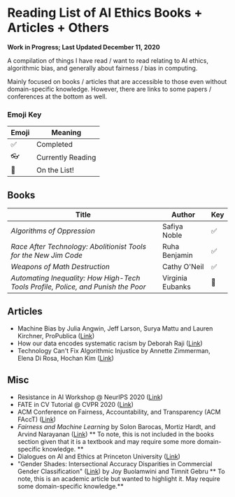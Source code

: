 # Reading List of AI Ethics Books + Articles + Others
**Work in Progress; Last Updated December 11, 2020**

A compilation of things I have read / want to read relating to AI ethics, algorithmic bias, and generally about fairness / bias in computing. 

Mainly focused on books / articles that are accessible to those even without domain-specific knowledge. However, there are links to some papers / conferences at the bottom as well. 

### Emoji Key
Emoji | Meaning
------------ | -------------
:white_check_mark: | Completed
:eyeglasses:| Currently Reading
:small_orange_diamond: | On the List! 

## Books
Title | Author | Key
------------ | ------------- | ------------- 
*Algorithms of Oppression* | Safiya Noble | :white_check_mark: 
*Race After Technology: Abolitionist Tools for the New Jim Code* | Ruha Benjamin | :white_check_mark: 
*Weapons of Math Destruction* | Cathy O'Neil | :white_check_mark: 
*Automating Inequality: How High-Tech Tools Profile, Police, and Punish the Poor* | Virginia Eubanks| :small_orange_diamond: 

## Articles
* Machine Bias by Julia Angwin, Jeff Larson, Surya Mattu and Lauren Kirchner, ProPublica ([Link](https://www.propublica.org/article/machine-bias-risk-assessments-in-criminal-sentencing))
* How our data encodes systematic racism by Deborah Raji ([Link](https://www.technologyreview.com/2020/12/10/1013617/racism-data-science-artificial-intelligence-ai-opinion/))
* Technology Can't Fix Algorithmic Injustice by Annette Zimmerman, Elena Di Rosa, Hochan Kim ([Link](http://bostonreview.net/science-nature-politics/annette-zimmermann-elena-di-rosa-hochan-kim-technology-cant-fix-algorithmic))


## Misc
* Resistance in AI Workshop @ NeurIPS 2020 ([Link](https://sites.google.com/view/resistance-ai-neurips-20/accepted-papers-and-media))
* FATE in CV Tutorial @ CVPR 2020 ([Link](https://sites.google.com/view/fatecv-tutorial/home?authuser=0))
* ACM Conference on Fairness, Accountability, and Transparency (ACM FAccT) ([Link](https://facctconference.org/))
* *Fairness and Machine Learning* by Solon Barocas, Mortiz Hardt, and Arvind Narayanan ([Link](https://fairmlbook.org/)) ** To note, this is not included in the books section given that it is a textbook and may require some more domain-specific knowledge. ** 
* Dialogues on AI and Ethics at Princeton University ([Link](https://aiethics.princeton.edu/))
* "Gender Shades: Intersectional Accuracy Disparities in Commercial Gender Classification" ([Link](http://proceedings.mlr.press/v81/buolamwini18a.html)) by Joy Buolamwini and Timnit Gebru ** To note, this is an academic article but wanted to highlight it. May require some domain-specific knowledge.**
